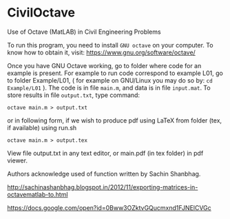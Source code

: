 # CivilOctave
Use of Octave (MatLAB) in Civil Engineering Problems

To run this program, you need to install `GNU octave` on your computer.
To know how to obtain it, visit: https://www.gnu.org/software/octave/

Once you have GNU Octave working, go to folder where code for an example is
present. For example to run code correspond to example L01, go to folder
Example/L01, ( for example on GNU/Linux you may do so by: `cd Example/L01` ).
The code is in file `main.m`, and data is in file `input.mat`. To store results
in file `output.txt`, type command:

`octave main.m > output.txt`

or in following form, if we wish to produce pdf using LaTeX from folder
(tex, if available) using run.sh

`octave main.m > output.tex`

View file output.txt in any text editor, or main.pdf (in tex folder) in pdf
viewer.

Authors acknowledge used of function written by Sachin Shanbhag.

http://sachinashanbhag.blogspot.in/2012/11/exporting-matrices-in-octavematlab-to.html

https://docs.google.com/open?id=0Bww3OZktvGQucmxnd1FJNElCVGc
